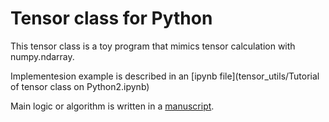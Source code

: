 # Tensor class for Python
This tensor class is a toy program that mimics tensor calculation with numpy.ndarray.

Implementesion example is described in an [ipynb file](tensor_utils/Tutorial of tensor class on Python2.ipynb)

Main logic or algorithm is written in a [manuscript](Toy_algorithm.pdf).
